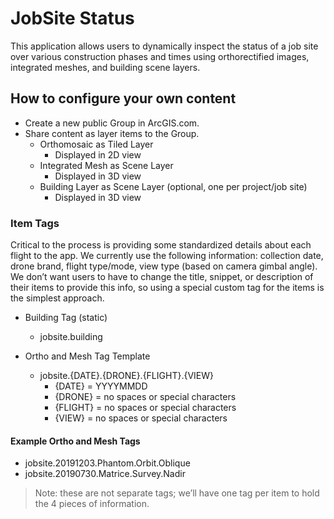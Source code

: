 # JobSite Status
This application allows users to dynamically inspect the status of a job site over various construction phases and times using orthorectified images, integrated meshes, and building scene layers.
       

## How to configure your own content

* Create a new public Group in ArcGIS.com.
* Share content as layer items to the Group.
  * Orthomosaic as Tiled Layer
    * Displayed in 2D view
  * Integrated Mesh as Scene Layer
    * Displayed in 3D view
  * Building Layer as Scene Layer (optional, one per project/job site)
    * Displayed in 3D view
 

### Item Tags 

Critical to the process is providing some standardized details about each flight to the app.  We currently use the following information: collection date, drone brand, flight type/mode, view type (based on camera gimbal angle).  We don’t want users to have to change the title, snippet, or description of their items to provide this info, so using a special custom tag for the items is the simplest approach.
 
* Building Tag (static)
    * jobsite.building 
                            

* Ortho and Mesh Tag Template
    * jobsite.{DATE}.{DRONE}.{FLIGHT}.{VIEW}
      * {DATE} = YYYYMMDD
      * {DRONE} = no spaces or special characters
      * {FLIGHT} = no spaces or special characters
      * {VIEW} = no spaces or special characters
  

#### Example Ortho and Mesh Tags
* jobsite.20191203.Phantom.Orbit.Oblique
* jobsite.20190730.Matrice.Survey.Nadir   

> Note: these are not separate tags; we’ll have one tag per item to hold the 4 pieces of information.

